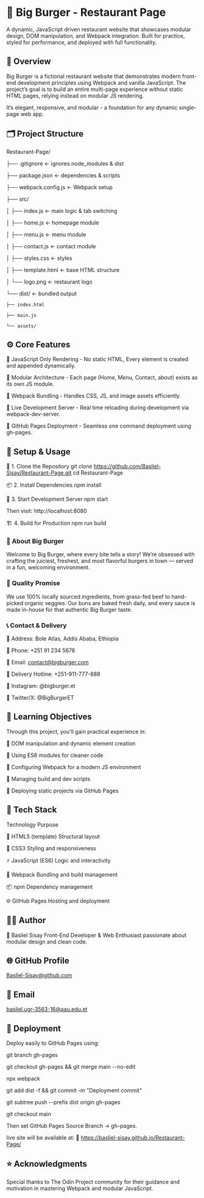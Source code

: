 <h1>🍔 Big Burger - Restaurant Page</h1>


A dynamic, JavaScript driven restaurant website that showcases modular design, DOM manipulation, and Webpack integration.
Built for practice, styled for performance, and deployed with full functionality.

<h2>🧭 Overview</h2>

Big Burger is a fictional restaurant website that demonstrates modern front-end development principles using Webpack and vanilla JavaScript.
The project’s goal is to build an entire multi-page experience without static HTML pages, relying instead on modular JS rendering.

It’s elegant, responsive, and modular - a foundation for any dynamic single-page web app.

<h2>🗂️ Project Structure</h2>

Restaurant-Page/

├── .gitignore                ← ignores node_modules & dist

├── package.json              ← dependencies & scripts

├── webpack.config.js         ← Webpack setup

├── src/

│   ├── index.js              ← main logic & tab switching

│   ├── home.js               ← homepage module

│   ├── menu.js               ← menu module

│   ├── contact.js            ← contact module

│   ├── styles.css            ← styles

│   ├── template.html         ← base HTML structure

│   └── logo.png              ← restaurant logo

└── dist/                     ← bundled output
   
    ├── index.html
   
    ├── main.js
   
    └── assets/


<h2>⚙️ Core Features</h2>

🔹 JavaScript Only Rendering - No static HTML, Every element is created and appended dynamically.

🔹 Modular Architecture - Each page (Home, Menu, Contact, about) exists as its own JS module.

🔹 Webpack Bundling - Handles CSS, JS, and image assets efficiently.

🔹 Live Development Server - Real time reloading during development via webpack-dev-server.

🔹 GitHub Pages Deployment - Seamless one command deployment using gh-pages.

<h2>🧩 Setup & Usage</h2>

🔧 1. Clone the Repository
git clone https://github.com/Basliel-Sisay/Restaurant-Page.git
cd Restaurant-Page

📦 2. Install Dependencies
npm install

🚀 3. Start Development Server
npm start


Then visit: http://localhost:8080

🏗️ 4. Build for Production
npm run build

<h3>🍴 About Big Burger</h3>

Welcome to Big Burger, where every bite tells a story!
We’re obsessed with crafting the juiciest, freshest, and most flavorful burgers in town — served in a fun, welcoming environment.

<h3>🥩 Quality Promise</h3>

We use 100% locally sourced ingredients, from grass-fed beef to hand-picked organic veggies.
Our buns are baked fresh daily, and every sauce is made in-house for that authentic Big Burger taste.

<h3>📞 Contact & Delivery</h3>

📍 Address: Bole Atlas, Addis Ababa, Ethiopia

📱 Phone: +251 91 234 5678

📧 Email: contact@bigburger.com

🚗 Delivery Hotline: +251-911-777-888

📸 Instagram: @bigburger.et

💬 Twitter/X: @BigBurgerET

<h2>🧠 Learning Objectives</h2>

Through this project, you’ll gain practical experience in:

🔸 DOM manipulation and dynamic element creation

🔸 Using ES6 modules for cleaner code

🔸 Configuring Webpack for a modern JS environment

🔸 Managing build and dev scripts

🔸 Deploying static projects via GitHub Pages

<h2>🧰 Tech Stack</h2>
Technology	Purpose

🧱 HTML5 (template)	Structural layout

🎨 CSS3	Styling and responsiveness

⚡ JavaScript (ES6)	Logic and interactivity

🔧 Webpack	Bundling and build management

📦 npm	Dependency management

🌐 GitHub Pages	Hosting and deployment

<h2>👨‍💻 Author</h2>

👋 Basliel Sisay
Front-End Developer & Web Enthusiast passionate about modular design and clean code.

<h2>🌐 GitHub Profile</h2>

Basliel-Sisay@github.com

<h2>📧 Email</h2>

basliel.ugr-3563-16@aau.edu.et

<h2>🏁 Deployment</h2>

Deploy easily to GitHub Pages using:


git branch gh-pages

git checkout gh-pages && git merge main --no-edit

npx webpack

git add dist -f && git commit -m "Deployment commit"

git subtree push --prefix dist origin gh-pages

git checkout main


Then set GitHub Pages Source Branch → gh-pages.

live site will be available at:
🔗 https://basliel-sisay.github.io/Restaurant-Page/

<h2>⭐ Acknowledgments</h2>

Special thanks to The Odin Project community for their guidance and motivation in mastering Webpack and modular JavaScript.
